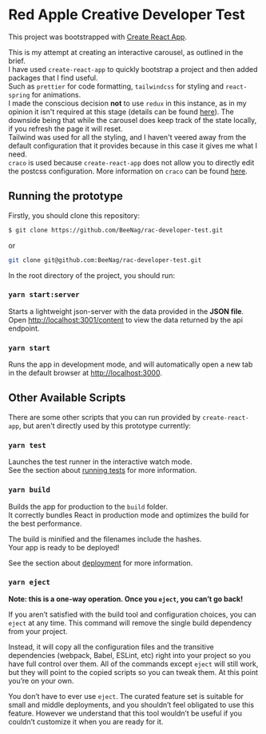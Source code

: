 # Red Apple Creative Developer Test

This project was bootstrapped with [Create React App](https://github.com/facebook/create-react-app).<br />

This is my attempt at creating an interactive carousel, as outlined in the brief.\
I have used `create-react-app` to quickly bootstrap a project and then added packages that I find useful.\
Such as `prettier` for code formatting, `tailwindcss` for styling and `react-spring` for animations.\
I made the conscious decision **not** to use `redux` in this instance, as in my opinion it isn't required at this stage (details can be found [here](https://redux.js.org/faq/general#when-should-i-use-redux)). The downside being that while the carousel does keep track of the state locally, if you refresh the page it will reset.\
Tailwind was used for all the styling, and I haven't veered away from the default configuration that it provides because in this case it gives me what I need.\
`craco` is used because `create-react-app` does not allow you to directly edit the postcss configuration. More information on `craco` can be found [here](https://github.com/gsoft-inc/craco).

## Running the prototype

Firstly, you should clone this repository:

```bash
$ git clone https://github.com/BeeNag/rac-developer-test.git
```

or

```bash
git clone git@github.com:BeeNag/rac-developer-test.git
```

In the root directory of the project, you should run:

### `yarn start:server`

Starts a lightweight json-server with the data provided in the **JSON file**.\
Open [http://localhost:3001/content](http://localhost:3001/content) to view the data returned by the api endpoint.

### `yarn start`

Runs the app in development mode, and will automatically open a new tab in the default browser at [http://localhost:3000](http://localhost:3000).

## Other Available Scripts

There are some other scripts that you can run provided by `create-react-app`, but aren't directly used by this prototype currently:

### `yarn test`

Launches the test runner in the interactive watch mode.\
See the section about [running tests](https://facebook.github.io/create-react-app/docs/running-tests) for more information.

### `yarn build`

Builds the app for production to the `build` folder.\
It correctly bundles React in production mode and optimizes the build for the best performance.

The build is minified and the filenames include the hashes.\
Your app is ready to be deployed!

See the section about [deployment](https://facebook.github.io/create-react-app/docs/deployment) for more information.

### `yarn eject`

**Note: this is a one-way operation. Once you `eject`, you can’t go back!**

If you aren’t satisfied with the build tool and configuration choices, you can `eject` at any time. This command will remove the single build dependency from your project.

Instead, it will copy all the configuration files and the transitive dependencies (webpack, Babel, ESLint, etc) right into your project so you have full control over them. All of the commands except `eject` will still work, but they will point to the copied scripts so you can tweak them. At this point you’re on your own.

You don’t have to ever use `eject`. The curated feature set is suitable for small and middle deployments, and you shouldn’t feel obligated to use this feature. However we understand that this tool wouldn’t be useful if you couldn’t customize it when you are ready for it.
